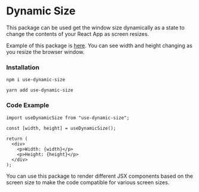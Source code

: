# Dynamic Size

This package can be used get the window size dynamically as a state to change the contents of your React App as screen resizes. 

Example of this package is [here](https://cocky-sinoussi-e8fd74.netlify.app/).
You can see width and height changing as you resize the browser window.

### Installation
```
npm i use-dynamic-size
```
```
yarn add use-dynamic-size
```

### Code Example

```
import useDynamicSize from "use-dynamic-size";

const [width, height] = useDynamicSize();

return (
  <div>
    <p>Width: {width}</p>
    <p>Height: {height}</p>
  </div>
);
```

You can use this package to render different JSX components based on the screen size to make the code compatible for various screen sizes.
